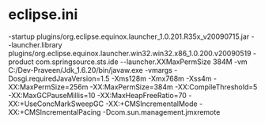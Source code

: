 
# eclipse.ini

-startup
plugins/org.eclipse.equinox.launcher_1.0.201.R35x_v20090715.jar
--launcher.library
plugins/org.eclipse.equinox.launcher.win32.win32.x86_1.0.200.v20090519
-product
com.springsource.sts.ide
--launcher.XXMaxPermSize
384M
-vm
C:/Dev-Praveen/Jdk_1.6.20/bin/javaw.exe
-vmargs
-Dosgi.requiredJavaVersion=1.5
-Xms128m
-Xmx768m
-Xss4m
-XX:MaxPermSize=256m
-XX:MaxPermSize=384m
-XX:CompileThreshold=5
-XX:MaxGCPauseMillis=10
-XX:MaxHeapFreeRatio=70
-XX:+UseConcMarkSweepGC
-XX:+CMSIncrementalMode
-XX:+CMSIncrementalPacing
-Dcom.sun.management.jmxremote
